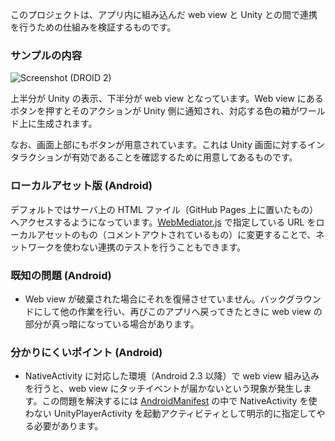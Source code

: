 このプロジェクトは、アプリ内に組み込んだ web view と Unity との間で連携を行うための仕組みを検証するものです。

### サンプルの内容

![Screenshot (DROID 2)](https://github.com/downloads/keijiro/unity-webview-integration/device-2011-11-01-123428.png)

上半分が Unity の表示、下半分が web view となっています。Web view にあるボタンを押すとそのアクションが Unity 側に通知され、対応する色の箱がワールド上に生成されます。

なお、画面上部にもボタンが用意されています。これは Unity 画面に対するインタラクションが有効であることを確認するために用意してあるものです。

### ローカルアセット版 (Android)

デフォルトではサーバ上の HTML ファイル（GitHub Pages 上に置いたもの）へアクセスするようになっています。[WebMediator.js](https://github.com/keijiro/unity-webview-integration/blob/master/unity/Assets/Scripts/WebMediator.js) で指定している URL をローカルアセットのもの（コメントアウトされているもの）に変更することで、ネットワークを使わない連携のテストを行うこともできます。

### 既知の問題 (Android)

- Web view が破棄された場合にそれを復帰させていません。バックグラウンドにして他の作業を行い、再びこのアプリへ戻ってきたときに web view の部分が真っ暗になっている場合があります。

### 分かりにくいポイント (Android)

- NativeActivity に対応した環境（Android 2.3 以降）で web view 組み込みを行うと、web view にタッチイベントが届かないという現象が発生します。この問題を解決するには [AndroidManifest](https://github.com/keijiro/unity-webview-integration/blob/master/unity/Assets/Plugins/Android/AndroidManifest.xml) の中で NativeActivity を使わない UnityPlayerActivity を起動アクティビティとして明示的に指定してやる必要があります。
